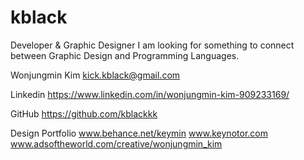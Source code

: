 # kblack
Developer &amp; Graphic Designer 
I am looking for something to connect between Graphic Design and Programming Languages.


Wonjungmin Kim
kick.kblack@gmail.com

Linkedin
https://www.linkedin.com/in/wonjungmin-kim-909233169/

GitHub
https://github.com/kblackkk

Design Portfolio
www.behance.net/keymin
www.keynotor.com
www.adsoftheworld.com/creative/wonjungmin_kim
